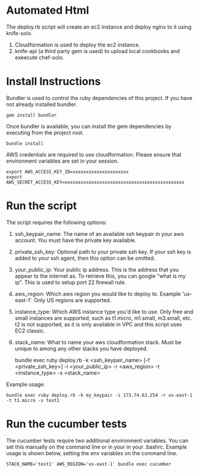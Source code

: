 
Automated Html
===================

The deploy.rb script will create an ec2 instance and deploy nginx to it using knife-solo.

1. Cloudformation is used to deploy the ec2 instance.
2. knife-api (a third party gem is used) to upload local cookbooks and exeecute chef-solo.


# Install Instructions

Bundler is used to control the ruby dependencies of this project.  If you have not already installed bundler.

    gem install bundler

Once bundler is available, you can install the gem dependencies by executing from the project root.

    bundle install

AWS credentials are required to use cloudformation.  Please ensure that environment variables are set in your session.

    export AWS_ACCESS_KEY_ID=xxxxxxxxxxxxxxxxxxxxx
    export AWS_SECRET_ACCESS_KEY=xxxxxxxxxxxxxxxxxxxxxxxxxxxxxxxxxxxxxxxxxxxxx


# Run the script

The script requires the following options:

1. ssh\_keypair\_name:  The name of an available ssh keypair in your aws account.  You must have the private key available.
2. private\_ssh\_key: Optional path to your private ssh key.  If your ssh key is added to your ssh agent, then this option can be omitted.
3. your\_public\_ip:  Your public ip address.  This is the address that you appear to the internet as.  To retrieve this, you can google "what is my ip".  This is used to setup port 22 firewall rule.
4. aws\_region: Which aws region you would like to deploy to.  Example 'us-east-1'.  Only US regions are supported.
5. instance\_type:  Which AWS instance type you'd like to use.  Only free and small instances are supported, such as t1.micro, m1.small, m3.small, etc.  t2 is not supported, as it is only available in VPC and this script uses EC2 classic.
6. stack\_name: What to name your aws cloudformation stack.  Must be unique to among any other stacks you have deployed.

    bundle exec ruby deploy.rb -k <ssh_keypair_name> [-f <private_ssh_key>] -i <your_public_ip> -r <aws_region> -t <instance_type> -s <stack_name>

Example usage:

    bundle exec ruby deploy.rb -k my_keypair -i 173.74.63.254 -r us-east-1 -t t1.micro -s test1
  

# Run the cucumber tests

The cucumber tests require two additional environment variables.  You can set this manually on the command line or in your in your .bashrc.  Example usage is shown below, setting the env variables on the command line.

    STACK_NAME='test1' AWS_REGION='us-east-1' bundle exec cucumber
